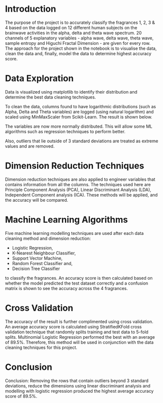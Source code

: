 # Introduction

The purpose of the project is to accurately classify the fragrances 1, 2, 3 & 4 based on the data logged on 12 different human subjects on the brainwave activities in the alpha, delta and theta wave spectrum. 20 channels of 5 explanatory variables - alpha wave, delta wave, theta wave, sample entropy and Higuchi Fractal Dimension - are given for every row. The approach for the project shown in the notebook is to visualise the data, clean the data and, finally, model the data to determine highest accuracy score.

# Data Exploration

Data is visualized using matplotlib to identify their distribution and determine the best data cleaning techniques.

To clean the data, columns found to have logarithmic distributions (such as Alpha, Delta and Theta variables) are logged (using natural logarithm) and scaled using MinMaxScaler from Scikit-Learn. The result is shown below.

The variables are now more normally distributed. This will allow some ML algorithms such as regression techniques to perform better.

Also, outliers that lie outside of 3 standard deviations are treated as extreme values and are removed.

# Dimension Reduction Techniques

Dimension reduction techniques are also applied to engineer variables that contains information from all the columns. The techniques used here are Principle Component Analysis (PCA), Linear Discriminant Analysis (LDA), Independent Component analysis (ICA). These methods will be applied, and the accuracy will be compared.

# Machine Learning Algorithms

Five machine learning modelling techniques are used after each data cleaning method and dimension reduction:

-   Logistic Regression,
-   K-Nearest Neighbour Classifier,
-   Support Vector Machine,
-   Random Forest Classifier and,
-   Decision Tree Classifier

to classify the fragrances. An accuracy score is then calculated based on whether the model predicted the test dataset correctly and a confusion matrix is shown to see the accuracy across the 4 fragrances.

# Cross Validation

The accuracy of the result is further complimented using cross validation. An average accuracy score is calculated using StratifiedKFold cross validation technique that randomly splits training and test data to 5-fold splits. Multinomial Logistic Regression performed the best with an average of 89.5%. Therefore, this method will be used in conjunction with the data cleaning techniques for this project.

# Conclusion

Conclusion: Removing the rows that contain outliers beyond 3 standard deviations, reduce the dimensions using linear discriminant analysis and modelling with logistic regression produced the highest average accuracy score of 89.5%.
